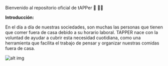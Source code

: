 Bienvenido al repositorio oficial de tAPPer 🍎 🍗🥙

**Introducción:**

En el día a día de nuestras sociedades, son muchas las personas que tienen que comer fuera de casa debido a su horario laboral. TAPPER nace con la voluntad de ayudar a cubrir esta necesidad cuotidiana, como una herramienta que facilita el trabajo de pensar y organizar nuestras comidas fuera de casa.

![alt img](https://i.blogs.es/5f296a/lunch-box-200762_960_720/450_1000.jpg)